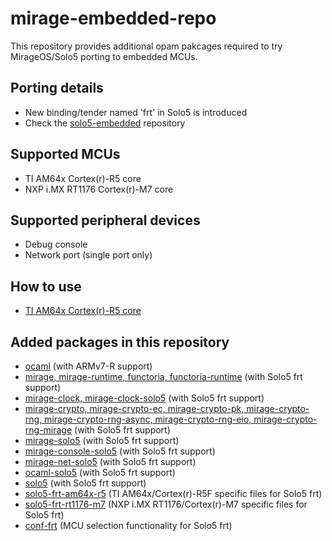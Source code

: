 # mirage-embedded-repo

This repository provides additional opam pakcages required to try MirageOS/Solo5 porting to embedded MCUs.

## Porting details

- New binding/tender named 'frt' in Solo5 is introduced 
- Check the [solo5-embedded](https://github.com/TImada/solo5-embedded) repository

## Supported MCUs

- TI AM64x Cortex(r)-R5 core
- NXP i.MX RT1176 Cortex(r)-M7 core

## Supported peripheral devices

- Debug console
- Network port (single port only)

## How to use

- [TI AM64x Cortex(r)-R5 core](https://github.com/TImada/solo5-frt-am64x-r5)

## Added packages in this repository

- [ocaml](https://github.com/TImada/ocaml/tree/embedded) (with ARMv7-R support)
- [mirage, mirage-runtime, functoria, functoria-runtime](https://github.com/TImada/mirage/tree/frt) (with Solo5 frt support)
- [mirage-clock, mirage-clock-solo5](https://github.com/TImada/mirage-clock/tree/frt) (with Solo5 frt support)
- [mirage-crypto, mirage-crypto-ec, mirage-crypto-pk, mirage-crypto-rng, mirage-crypto-rng-async, mirage-crypto-rng-eio, mirage-crypto-rng-mirage](https://github.com/TImada/mirage-crypto/tree/frt) (with Solo5 frt support)
- [mirage-solo5](https://github.com/TImada/mirage-solo5/tree/frt) (with Solo5 frt support)
- [mirage-console-solo5](https://github.com/TImada/mirage-console-solo5/tree/frt) (with Solo5 frt support)
- [mirage-net-solo5](https://github.com/TImada/mirage-net-solo5/tree/frt) (with Solo5 frt support)
- [ocaml-solo5](https://github.com/TImada/ocaml-solo5/tree/frt) (with Solo5 frt support)
- [solo5](https://github.com/TImada/solo5/tree/frt) (with Solo5 frt support)
- [solo5-frt-am64x-r5](https://github.com/TImada/solo5-frt-am64x-r5) (TI AM64x/Cortex(r)-R5F specific files for Solo5 frt)
- [solo5-frt-rt1176-m7](https://github.com/TImada/solo5-frt-rt1176-m7) (NXP i.MX RT1176/Cortex(r)-M7 specific files for Solo5 frt)
- [conf-frt](https://github.com/TImada/mirage-embedded-repo/tree/main/packages/conf-frt) (MCU selection functionality for Solo5 frt)
